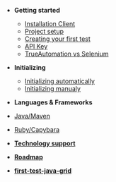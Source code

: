 * **Getting started**
  * [Installation Client](install-client.md)
  * [Project setup](project-setup.md)
  * [Creating your first test](creating-first-test.md)
  * [API Key](api-key.md)
  * [TrueAutomation vs Selenium](trueautomation-vs-selenium.md)

* **Initializing**
  * [Initializing automatically](initializing.md)
  * [Initializing manualy](project-init-manually.md)
   
*  **Languages & Frameworks**
 * [Java/Maven](java.md)
 * [Ruby/Capybara](capybara.md)
 
* [**Technology support**](technology-support.md)
* [**Roadmap**](roadmap.md)
* [**first-test-java-grid**](first-test-java-grid.md)

